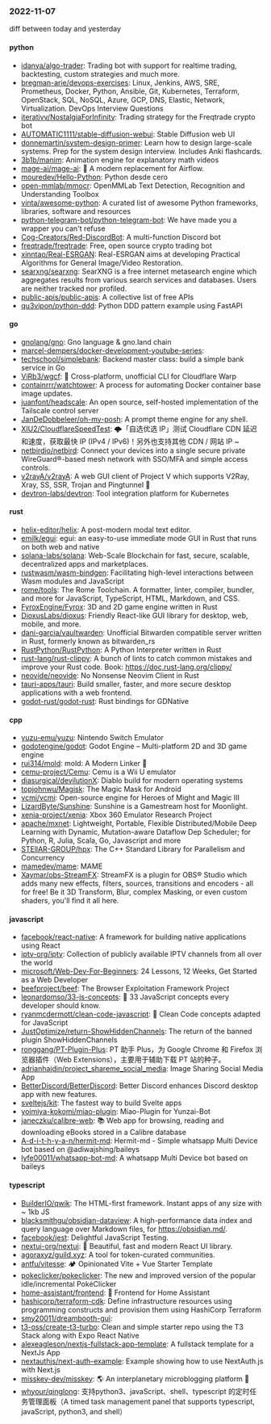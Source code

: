### 2022-11-07
diff between today and yesterday

#### python
* [idanya/algo-trader](https://github.com/idanya/algo-trader): Trading bot with support for realtime trading, backtesting, custom strategies and much more.
* [bregman-arie/devops-exercises](https://github.com/bregman-arie/devops-exercises): Linux, Jenkins, AWS, SRE, Prometheus, Docker, Python, Ansible, Git, Kubernetes, Terraform, OpenStack, SQL, NoSQL, Azure, GCP, DNS, Elastic, Network, Virtualization. DevOps Interview Questions
* [iterativv/NostalgiaForInfinity](https://github.com/iterativv/NostalgiaForInfinity): Trading strategy for the Freqtrade crypto bot
* [AUTOMATIC1111/stable-diffusion-webui](https://github.com/AUTOMATIC1111/stable-diffusion-webui): Stable Diffusion web UI
* [donnemartin/system-design-primer](https://github.com/donnemartin/system-design-primer): Learn how to design large-scale systems. Prep for the system design interview. Includes Anki flashcards.
* [3b1b/manim](https://github.com/3b1b/manim): Animation engine for explanatory math videos
* [mage-ai/mage-ai](https://github.com/mage-ai/mage-ai): 🧙 A modern replacement for Airflow.
* [mouredev/Hello-Python](https://github.com/mouredev/Hello-Python): Python desde cero
* [open-mmlab/mmocr](https://github.com/open-mmlab/mmocr): OpenMMLab Text Detection, Recognition and Understanding Toolbox
* [vinta/awesome-python](https://github.com/vinta/awesome-python): A curated list of awesome Python frameworks, libraries, software and resources
* [python-telegram-bot/python-telegram-bot](https://github.com/python-telegram-bot/python-telegram-bot): We have made you a wrapper you can't refuse
* [Cog-Creators/Red-DiscordBot](https://github.com/Cog-Creators/Red-DiscordBot): A multi-function Discord bot
* [freqtrade/freqtrade](https://github.com/freqtrade/freqtrade): Free, open source crypto trading bot
* [xinntao/Real-ESRGAN](https://github.com/xinntao/Real-ESRGAN): Real-ESRGAN aims at developing Practical Algorithms for General Image/Video Restoration.
* [searxng/searxng](https://github.com/searxng/searxng): SearXNG is a free internet metasearch engine which aggregates results from various search services and databases. Users are neither tracked nor profiled.
* [public-apis/public-apis](https://github.com/public-apis/public-apis): A collective list of free APIs
* [qu3vipon/python-ddd](https://github.com/qu3vipon/python-ddd): Python DDD pattern example using FastAPI

#### go
* [gnolang/gno](https://github.com/gnolang/gno): Gno language & gno.land chain
* [marcel-dempers/docker-development-youtube-series](https://github.com/marcel-dempers/docker-development-youtube-series): 
* [techschool/simplebank](https://github.com/techschool/simplebank): Backend master class: build a simple bank service in Go
* [ViRb3/wgcf](https://github.com/ViRb3/wgcf): 🚤 Cross-platform, unofficial CLI for Cloudflare Warp
* [containrrr/watchtower](https://github.com/containrrr/watchtower): A process for automating Docker container base image updates.
* [juanfont/headscale](https://github.com/juanfont/headscale): An open source, self-hosted implementation of the Tailscale control server
* [JanDeDobbeleer/oh-my-posh](https://github.com/JanDeDobbeleer/oh-my-posh): A prompt theme engine for any shell.
* [XIU2/CloudflareSpeedTest](https://github.com/XIU2/CloudflareSpeedTest): 🌩「自选优选 IP」测试 Cloudflare CDN 延迟和速度，获取最快 IP (IPv4 / IPv6)！另外也支持其他 CDN / 网站 IP ~
* [netbirdio/netbird](https://github.com/netbirdio/netbird): Connect your devices into a single secure private WireGuard®-based mesh network with SSO/MFA and simple access controls.
* [v2rayA/v2rayA](https://github.com/v2rayA/v2rayA): A web GUI client of Project V which supports V2Ray, Xray, SS, SSR, Trojan and Pingtunnel 🚀
* [devtron-labs/devtron](https://github.com/devtron-labs/devtron): Tool integration platform for Kubernetes

#### rust
* [helix-editor/helix](https://github.com/helix-editor/helix): A post-modern modal text editor.
* [emilk/egui](https://github.com/emilk/egui): egui: an easy-to-use immediate mode GUI in Rust that runs on both web and native
* [solana-labs/solana](https://github.com/solana-labs/solana): Web-Scale Blockchain for fast, secure, scalable, decentralized apps and marketplaces.
* [rustwasm/wasm-bindgen](https://github.com/rustwasm/wasm-bindgen): Facilitating high-level interactions between Wasm modules and JavaScript
* [rome/tools](https://github.com/rome/tools): The Rome Toolchain. A formatter, linter, compiler, bundler, and more for JavaScript, TypeScript, HTML, Markdown, and CSS.
* [FyroxEngine/Fyrox](https://github.com/FyroxEngine/Fyrox): 3D and 2D game engine written in Rust
* [DioxusLabs/dioxus](https://github.com/DioxusLabs/dioxus): Friendly React-like GUI library for desktop, web, mobile, and more.
* [dani-garcia/vaultwarden](https://github.com/dani-garcia/vaultwarden): Unofficial Bitwarden compatible server written in Rust, formerly known as bitwarden_rs
* [RustPython/RustPython](https://github.com/RustPython/RustPython): A Python Interpreter written in Rust
* [rust-lang/rust-clippy](https://github.com/rust-lang/rust-clippy): A bunch of lints to catch common mistakes and improve your Rust code. Book: https://doc.rust-lang.org/clippy/
* [neovide/neovide](https://github.com/neovide/neovide): No Nonsense Neovim Client in Rust
* [tauri-apps/tauri](https://github.com/tauri-apps/tauri): Build smaller, faster, and more secure desktop applications with a web frontend.
* [godot-rust/godot-rust](https://github.com/godot-rust/godot-rust): Rust bindings for GDNative

#### cpp
* [yuzu-emu/yuzu](https://github.com/yuzu-emu/yuzu): Nintendo Switch Emulator
* [godotengine/godot](https://github.com/godotengine/godot): Godot Engine – Multi-platform 2D and 3D game engine
* [rui314/mold](https://github.com/rui314/mold): mold: A Modern Linker 🦠
* [cemu-project/Cemu](https://github.com/cemu-project/Cemu): Cemu is a Wii U emulator
* [diasurgical/devilutionX](https://github.com/diasurgical/devilutionX): Diablo build for modern operating systems
* [topjohnwu/Magisk](https://github.com/topjohnwu/Magisk): The Magic Mask for Android
* [vcmi/vcmi](https://github.com/vcmi/vcmi): Open-source engine for Heroes of Might and Magic III
* [LizardByte/Sunshine](https://github.com/LizardByte/Sunshine): Sunshine is a Gamestream host for Moonlight.
* [xenia-project/xenia](https://github.com/xenia-project/xenia): Xbox 360 Emulator Research Project
* [apache/mxnet](https://github.com/apache/mxnet): Lightweight, Portable, Flexible Distributed/Mobile Deep Learning with Dynamic, Mutation-aware Dataflow Dep Scheduler; for Python, R, Julia, Scala, Go, Javascript and more
* [STEllAR-GROUP/hpx](https://github.com/STEllAR-GROUP/hpx): The C++ Standard Library for Parallelism and Concurrency
* [mamedev/mame](https://github.com/mamedev/mame): MAME
* [Xaymar/obs-StreamFX](https://github.com/Xaymar/obs-StreamFX): StreamFX is a plugin for OBS® Studio which adds many new effects, filters, sources, transitions and encoders - all for free! Be it 3D Transform, Blur, complex Masking, or even custom shaders, you'll find it all here.

#### javascript
* [facebook/react-native](https://github.com/facebook/react-native): A framework for building native applications using React
* [iptv-org/iptv](https://github.com/iptv-org/iptv): Collection of publicly available IPTV channels from all over the world
* [microsoft/Web-Dev-For-Beginners](https://github.com/microsoft/Web-Dev-For-Beginners): 24 Lessons, 12 Weeks, Get Started as a Web Developer
* [beefproject/beef](https://github.com/beefproject/beef): The Browser Exploitation Framework Project
* [leonardomso/33-js-concepts](https://github.com/leonardomso/33-js-concepts): 📜 33 JavaScript concepts every developer should know.
* [ryanmcdermott/clean-code-javascript](https://github.com/ryanmcdermott/clean-code-javascript): 🛁 Clean Code concepts adapted for JavaScript
* [JustOptimize/return-ShowHiddenChannels](https://github.com/JustOptimize/return-ShowHiddenChannels): The return of the banned plugin ShowHiddenChannels
* [ronggang/PT-Plugin-Plus](https://github.com/ronggang/PT-Plugin-Plus): PT 助手 Plus，为 Google Chrome 和 Firefox 浏览器插件（Web Extensions），主要用于辅助下载 PT 站的种子。
* [adrianhajdin/project_shareme_social_media](https://github.com/adrianhajdin/project_shareme_social_media): Image Sharing Social Media App
* [BetterDiscord/BetterDiscord](https://github.com/BetterDiscord/BetterDiscord): Better Discord enhances Discord desktop app with new features.
* [sveltejs/kit](https://github.com/sveltejs/kit): The fastest way to build Svelte apps
* [yoimiya-kokomi/miao-plugin](https://github.com/yoimiya-kokomi/miao-plugin): Miao-Plugin for Yunzai-Bot
* [janeczku/calibre-web](https://github.com/janeczku/calibre-web): 📚 Web app for browsing, reading and downloading eBooks stored in a Calibre database
* [A-d-i-t-h-y-a-n/hermit-md](https://github.com/A-d-i-t-h-y-a-n/hermit-md): Hermit-md - Simple whatsapp Multi Device bot based on @adiwajshing/baileys
* [lyfe00011/whatsapp-bot-md](https://github.com/lyfe00011/whatsapp-bot-md): A whatsapp Multi Device bot based on baileys

#### typescript
* [BuilderIO/qwik](https://github.com/BuilderIO/qwik): The HTML-first framework. Instant apps of any size with ~ 1kb JS
* [blacksmithgu/obsidian-dataview](https://github.com/blacksmithgu/obsidian-dataview): A high-performance data index and query language over Markdown files, for https://obsidian.md/.
* [facebook/jest](https://github.com/facebook/jest): Delightful JavaScript Testing.
* [nextui-org/nextui](https://github.com/nextui-org/nextui): 🚀 Beautiful, fast and modern React UI library.
* [agoraxyz/guild.xyz](https://github.com/agoraxyz/guild.xyz): A tool for token-curated communities.
* [antfu/vitesse](https://github.com/antfu/vitesse): 🏕 Opinionated Vite + Vue Starter Template
* [pokeclicker/pokeclicker](https://github.com/pokeclicker/pokeclicker): The new and improved version of the popular idle/incremental PokéClicker
* [home-assistant/frontend](https://github.com/home-assistant/frontend): 🍭 Frontend for Home Assistant
* [hashicorp/terraform-cdk](https://github.com/hashicorp/terraform-cdk): Define infrastructure resources using programming constructs and provision them using HashiCorp Terraform
* [smy20011/dreambooth-gui](https://github.com/smy20011/dreambooth-gui): 
* [t3-oss/create-t3-turbo](https://github.com/t3-oss/create-t3-turbo): Clean and simple starter repo using the T3 Stack along with Expo React Native
* [alexeagleson/nextjs-fullstack-app-template](https://github.com/alexeagleson/nextjs-fullstack-app-template): A fullstack template for a NextJs App
* [nextauthjs/next-auth-example](https://github.com/nextauthjs/next-auth-example): Example showing how to use NextAuth.js with Next.js
* [misskey-dev/misskey](https://github.com/misskey-dev/misskey): 🌎 An interplanetary microblogging platform 🚀
* [whyour/qinglong](https://github.com/whyour/qinglong): 支持python3、javaScript、shell、typescript 的定时任务管理面板（A timed task management panel that supports typescript, javaScript, python3, and shell）
